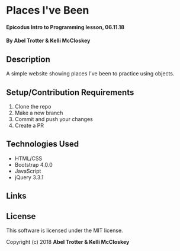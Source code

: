 # Places I've Been

#### Epicodus Intro to Programming lesson, 06.11.18

#### By Abel Trotter & Kelli McCloskey

## Description

A simple website showing places I've been to practice using objects.

## Setup/Contribution Requirements

1. Clone the repo
1. Make a new branch
1. Commit and push your changes
1. Create a PR

## Technologies Used

* HTML/CSS
* Bootstrap 4.0.0
* JavaScript
* jQuery 3.3.1

## Links


## License

This software is licensed under the MIT license.

Copyright (c) 2018 **Abel Trotter & Kelli McCloskey**
